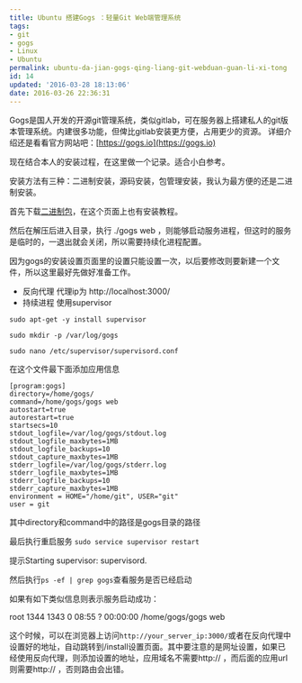 ```yaml
---
title: Ubuntu 搭建Gogs ：轻量Git Web端管理系统
tags:
- git
- gogs
- Linux
- Ubuntu
permalink: ubuntu-da-jian-gogs-qing-liang-git-webduan-guan-li-xi-tong
id: 14
updated: '2016-03-28 18:13:06'
date: 2016-03-26 22:36:31
---
```


Gogs是国人开发的开源git管理系统，类似gitlab，可在服务器上搭建私人的git版本管理系统。内建很多功能，但俾比gitlab安装更方便，占用更少的资源。
详细介绍还是看看官方网站吧：[https://gogs.io](https://gogs.io)

现在结合本人的安装过程，在这里做一个记录。适合小白参考。

安装方法有三种：二进制安装，源码安装，包管理安装，我认为最方便的还是二进制安装。

首先下载[二进制包](https://gogs.io/docs/installation/install_from_binary)，在这个页面上也有安装教程。

然后在解压后进入目录，执行 ./gogs web ，则能够启动服务进程，但这时的服务是临时的，一退出就会关闭，所以需要持续化进程配置。

因为gogs的安装设置页面里的设置只能设置一次，以后要修改则要新建一个文件，所以这里最好先做好准备工作。

- 反向代理 代理ip为 http://localhost:3000/
- 持续进程 使用supervisor

`sudo apt-get -y install supervisor`

`sudo mkdir -p /var/log/gogs`

`sudo nano /etc/supervisor/supervisord.conf`

在这个文件最下面添加应用信息
```
[program:gogs]
directory=/home/gogs/
command=/home/gogs/gogs web
autostart=true
autorestart=true
startsecs=10
stdout_logfile=/var/log/gogs/stdout.log
stdout_logfile_maxbytes=1MB
stdout_logfile_backups=10
stdout_capture_maxbytes=1MB
stderr_logfile=/var/log/gogs/stderr.log
stderr_logfile_maxbytes=1MB
stderr_logfile_backups=10
stderr_capture_maxbytes=1MB
environment = HOME="/home/git", USER="git"
user = git
```
其中directory和command中的路径是gogs目录的路径

最后执行重启服务
`sudo service supervisor restart`

提示Starting supervisor: supervisord.

然后执行`ps -ef | grep gogs`查看服务是否已经启动

如果有如下类似信息则表示服务启动成功：

root      1344  1343  0 08:55 ?        00:00:00 /home/gogs/gogs web

这个时候，可以在浏览器上访问`http://your_server_ip:3000/`或者在反向代理中设置好的地址，自动跳转到/install设置页面。其中要注意的是网址设置，如果已经使用反向代理，则添加设置的地址，应用域名不需要http:// ，而后面的应用url则需要http:// ，否则路由会出错。
